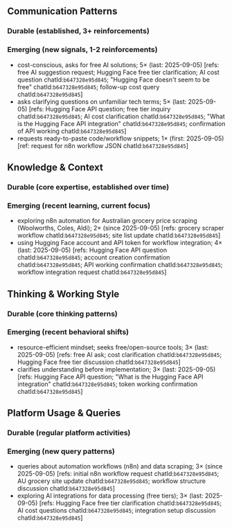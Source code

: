 ## Communication Patterns
### Durable (established, 3+ reinforcements)

### Emerging (new signals, 1-2 reinforcements)
- cost-conscious, asks for free AI solutions; 5× (last: 2025-09-05) [refs: free AI suggestion request; Hugging Face free tier clarification; AI cost question chatId:`b647328e95d845`; "Hugging Face doesn't seem to be free" chatId:`b647328e95d845`; follow-up cost query chatId:`b647328e95d845`]
- asks clarifying questions on unfamiliar tech terms; 5× (last: 2025-09-05) [refs: Hugging Face API question; free tier inquiry chatId:`b647328e95d845`; AI cost clarification chatId:`b647328e95d845`; "What is the Hugging Face API integration" chatId:`b647328e95d845`; confirmation of API working chatId:`b647328e95d845`]
- requests ready-to-paste code/workflow snippets; 1× (first: 2025-09-05) [ref: request for n8n workflow JSON chatId:`b647328e95d845`]

## Knowledge & Context
### Durable (core expertise, established over time)

### Emerging (recent learning, current focus)  
- exploring n8n automation for Australian grocery price scraping (Woolworths, Coles, Aldi); 2× (since 2025-09-05) [refs: grocery scraper workflow chatId:`b647328e95d845`; site list update chatId:`b647328e95d845`]
- using Hugging Face account and API token for workflow integration; 4× (last: 2025-09-05) [refs: Hugging Face API question chatId:`b647328e95d845`; account creation confirmation chatId:`b647328e95d845`; API working confirmation chatId:`b647328e95d845`; workflow integration request chatId:`b647328e95d845`]

## Thinking & Working Style
### Durable (core thinking patterns)

### Emerging (recent behavioral shifts)
- resource-efficient mindset; seeks free/open-source tools; 3× (last: 2025-09-05) [refs: free AI ask; cost clarification chatId:`b647328e95d845`; Hugging Face free tier discussion chatId:`b647328e95d845`]
- clarifies understanding before implementation; 3× (last: 2025-09-05) [refs: Hugging Face API question; "What is the Hugging Face API integration" chatId:`b647328e95d845`; token working confirmation chatId:`b647328e95d845`]

## Platform Usage & Queries
### Durable (regular platform activities)

### Emerging (new query patterns)
- queries about automation workflows (n8n) and data scraping; 3× (since 2025-09-05) [refs: initial n8n workflow request chatId:`b647328e95d845`; AU grocery site update chatId:`b647328e95d845`; workflow structure discussion chatId:`b647328e95d845`]
- exploring AI integrations for data processing (free tiers); 3× (last: 2025-09-05) [refs: Hugging Face free tier clarification chatId:`b647328e95d845`; AI cost questions chatId:`b647328e95d845`; integration setup discussion chatId:`b647328e95d845`]